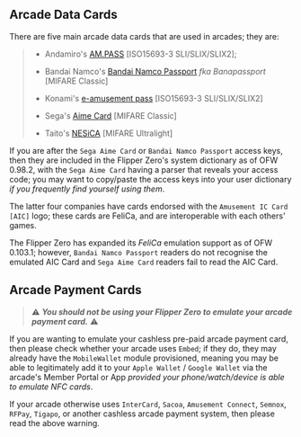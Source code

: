 ## Arcade Data Cards
There are five main arcade data cards that are used in arcades; they are:
> - Andamiro's [AM.PASS](https://am-pass.net/) [ISO15693-3 SLI/SLIX/SLIX2];
> 
> - Bandai Namco's [Bandai Namco Passport](https://banapass.net/setlocale/en) *fka Banapassport* [MIFARE Classic]
> 
> - Konami's [e-amusement pass](https://p.eagate.573.jp/index.html) [ISO15693-3 SLI/SLIX/SLIX2]
> 
> - Sega's [Aime Card](https://my-aime.net/en/) [MIFARE Classic]
> 
> - Taito's [NESiCA](https://nesica.net/) [MIFARE Ultralight]

If you are after the `Sega Aime Card` or `Bandai Namco Passport` access keys, then they are included in the Flipper Zero's system dictionary as of OFW 0.98.2, with the `Sega Aime Card` having a parser that reveals your access code; you may want to copy/paste the access keys into your user dictionary *if you frequently find yourself using them*.

The latter four companies have cards endorsed with the `Amusement IC Card [AIC]` logo; these cards are FeliCa, and are interoperable with each others' games.

The Flipper Zero has expanded its *FeliCa* emulation support as of OFW 0.103.1; however, `Bandai Namco Passport` readers do not recognise the emulated AIC Card and `Sega Aime Card` readers fail to read the AIC Card.
## Arcade Payment Cards
> ⚠️ ***You __should not__ be using your Flipper Zero to emulate your arcade payment card.*** ⚠️

If you are wanting to emulate your cashless pre-paid arcade payment card, then please check whether your arcade uses `Embed`; if they do, they may already have the `MobileWallet` module provisioned, meaning you may be able to legitimately add it to your `Apple Wallet` / `Google Wallet` via the arcade's Member Portal or App *provided your phone/watch/device is able to emulate NFC cards*.

If your arcade otherwise uses `InterCard`, `Sacoa`, `Amusement Connect`, `Semnox`, `RFPay`, `Tigapo`, or another cashless arcade payment system, then please read the above warning.
